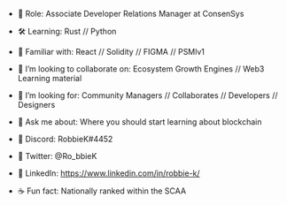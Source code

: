 
- 🔭  Role: Associate Developer Relations Manager at ConsenSys
- 🛠  Learning: Rust // Python
- 🤹‍ Familiar with: React // Solidity // FIGMA // PSMlv1
- 🏓  I’m looking to collaborate on: Ecosystem Growth Engines // Web3 Learning material 
- 🔮  I’m looking for: Community Managers // Collaborates // Developers // Designers 
- 💬  Ask me about: Where you should start learning about blockchain
- 🍜  Discord: RobbieK#4452
- 🍜  Twitter: @Ro_bbieK
- 🍜  LinkedIn: https://www.linkedin.com/in/robbie-k/

- ☕  Fun fact: Nationally ranked within the SCAA 


